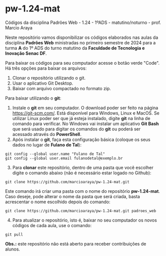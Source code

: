 # pw-1.24-mat
Códigos da disciplina Padrões Web - 1.24 - 1ºADS - matutino/noturno - prof. Marcio Araya
  
Neste repositório vamos disponibilizar os códigos elaborados nas aulas da disciplina **Padrões Web** ministradas no primeiro semestre de 2024 para a turma **A** do 1º ADS do turno matutino da **Faculdade de Tecnologia e Inovação Senac DF**.
  
Para baixar os códigos para seu computador acesse o botão verde "Code". Há três opções para baixar os arquivos:
1. Clonar o repositório utilizando o git.  
2. Usar o aplicativo Git Desktop.  
3. Baixar com arquivo compactado no formato zip.  

Para baixar utilizando o **git**:
1. Instale o **git** em seu computador. O download poder ser feito na página https://git-scm.com/. Está disponível para Windows, Linux e MacOS. Se utilizar Linux poder ser que já esteja instalado, digite **git** na linha de comando para verificar. No Windows vai instalar um aplicativo **Git Bash** que será usado para digitar os comandos do **git** ou poderá ser acessado através do **PowerShell**.
2. Após instalar o **git**, faça esta configuração básica (coloque os seus dados no lugar de **Fulano de Tal**):  
```
git config --global user.name "Fulano de Tal"
git config --global user.email fulanodetal@exemplo.br
```
3.  Para **clonar** este repositório, dentro de uma pasta que você escolher digite o comando abaixo (não é necessário estar logado no Github):
```
git clone https://github.com/marcioaraya/pw-1.24-mat.git
```
Este comando irá criar uma pasta com o nome do repositório **pw-1.24-mat**. Caso deseje, pode alterar o nome da pasta que será criada, basta acrescentar o nome escolhido depois do comando:
```
git clone https://github.com/marcioaraya/pw-1.24-mat.git padroes_web
```
  
4. Para atualizar o repositório, isto é, baixar no seu computador os novos códigos de cada aula, use o comando:
```
git pull
```

**Obs.:** este repositório não está aberto para receber contribuições de alunos.
